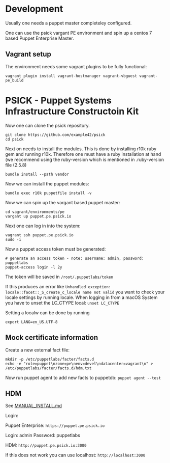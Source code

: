 # Development

Usually one needs a puppet master completeley configured.

One can use the psick vargant PE environment and spin up a centos 7 based Puppet Enterprise Master.

## Vagrant setup

The environment needs some vagrant plugins to be fully functional:

    vagrant plugin install vagrant-hostmanager vagrant-vbguest vagrant-pe_build

# PSICK - Puppet Systems Infrastructure Constructoin Kit

Now one can clone the psick repository.

    git clone https://github.com/example42/psick
    cd psick

Next on needs to install the modules. This is done by installing r10k ruby gem and running r10k.
Therefore one must have a ruby installation at hand (we recommend using the ruby-version which is mentioned in .ruby-version file (2.5.8)

    bundle install --path vendor

Now we can install the puppet modules:

    bundle exec r10k puppetfile install -v

Now we can spin up the vargant based puppet master:

    cd vagrant/environments/pe
    vargant up puppet.pe.psick.io

Next one can log in into the system:

    vagrant ssh puppet.pe.psick.io
    sudo -i

Now a puppet access token must be generated:

    # generate an access token - note: username: admin, password: puppetlabs
    puppet-access login -l 2y

The token will be saved in `/root/.puppetlabs/token`

If this produces an error like `Unhandled exception: locale::facet::_S_create_c_locale name not valid` you want to check your locale settings by running locale.
When logging in from a macOS System you have to unset the LC\_CTYPE local: `unset LC_CTYPE`

Setting a localw can be done by running

    export LANG=en_US.UTF-8

## Mock certificate information

Create a new external fact file:

    mkdir -p /etc/puppetlabs/facter/facts.d
    echo -e "role=puppet\nzone=pe\nenv=devel\ndatacenter=vagrant\n" > /etc/puppetlabs/facter/facts.d/hdm.txt

Now run puppet agent to add new facts to puppetdb: `puppet agent --test`

## HDM

See [MANUAL_INSTALL.md](MANUAL_INSTALL.md)

Login:

Puppet Enterprise: `https://puppet.pe.psick.io`

Login: admin
Password: puppetlabs

HDM: `http://puppet.pe.psick.io:3000`

If this does not work you can use localhost: `http://localhost:3000`
